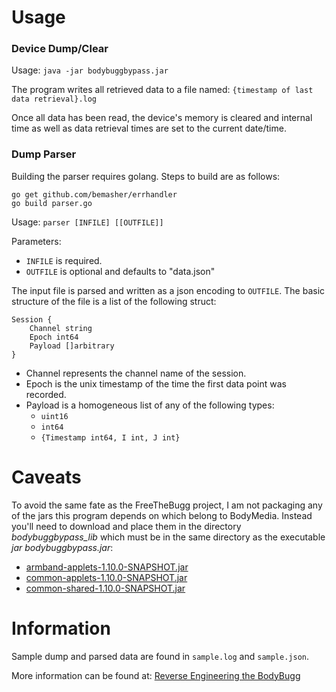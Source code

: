 # Usage

### Device Dump/Clear
Usage: `java -jar bodybuggbypass.jar`

The program writes all retrieved data to a file named: `{timestamp of last data retrieval}.log`

Once all data has been read, the device's memory is cleared and internal time as well as data retrieval times are set to the current date/time.

### Dump Parser
Building the parser requires golang. Steps to build are as follows:

	go get github.com/bemasher/errhandler
	go build parser.go

Usage: `parser [INFILE] [[OUTFILE]]`

Parameters:

  * `INFILE` is required.
  * `OUTFILE` is optional and defaults to "data.json"

The input file is parsed and written as a json encoding to `OUTFILE`. The basic structure of the file is a list of the following struct:

	Session {
		Channel string
		Epoch int64
		Payload []arbitrary
	}

  * Channel represents the channel name of the session.
  * Epoch is the unix timestamp of the time the first data point was recorded.
  * Payload is a homogeneous list of any of the following types:
    * `uint16`
    * `int64`
    * `{Timestamp int64, I int, J int}`

# Caveats

To avoid the same fate as the FreeTheBugg project, I am not packaging any of the jars this program depends on which belong to BodyMedia. Instead you'll need to download and place them in the directory *bodybuggbypass_lib* which must be in the same directory as the executable *jar bodybuggbypass.jar*:

  * [armband-applets-1.10.0-SNAPSHOT.jar](http://application.bodybugg.com/bodybugg/files/static/install/armband-applets-1.10.0-SNAPSHOT.jar)
  * [common-applets-1.10.0-SNAPSHOT.jar](http://application.bodybugg.com/bodybugg/files/static/install/common-applets-1.10.0-SNAPSHOT.jar)
  * [common-shared-1.10.0-SNAPSHOT.jar](http://application.bodybugg.com/bodybugg/files/static/install/common-shared-1.10.0-SNAPSHOT.jar)

# Information
Sample dump and parsed data are found in `sample.log` and `sample.json`.

More information can be found at: [Reverse Engineering the BodyBugg](http://www.bemasher.net/archives/1130)